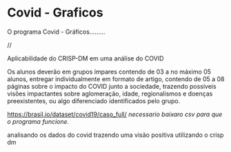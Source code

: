 # Covid - Graficos 

O programa Covid - Gráficos.........

//

Aplicabilidade do CRISP-DM em uma análise do COVID

Os alunos deverão em grupos ímpares contendo de 03 a no máximo 05 alunos, entregar individualmente em formato de artigo, contendo de 05 a 08 páginas sobre o impacto do COVID junto a sociedade, trazendo possíveis visões impactantes sobre aglomeração, idade, regionalismos e doenças preexistentes, ou algo diferenciado identificados pelo grupo. 

https://brasil.io/dataset/covid19/caso_full/  *necessario baixaro csv para que o programa funcione.*

analisando os dados do covid trazendo uma visão positiva utilizando o crisp dm
